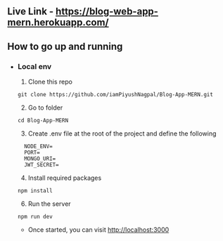 ## Live Link - https://blog-web-app-mern.herokuapp.com/

## How to go up and running

- ### Local env

  1. Clone this repo
    ``` 
    git clone https://github.com/iamPiyushNagpal/Blog-App-MERN.git 
    ```
  2. Go to folder

  ```
  cd Blog-App-MERN
  ```

  3. Create .env file at the root of the project and define the following

  ```
    NODE_ENV=
    PORT=
    MONGO_URI=
    JWT_SECRET=
  ```

  4. Install required packages

  ```
  npm install
  ```

  6. Run the server

  ```
  npm run dev
  ```

  - Once started, you can visit [http://localhost:3000](http://localhost:3000)